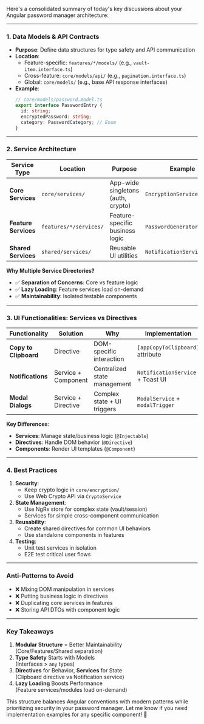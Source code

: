 Here's a consolidated summary of today's key discussions about your Angular password manager architecture:

---

### **1. Data Models & API Contracts**
- **Purpose**: Define data structures for type safety and API communication
- **Location**:
  - Feature-specific: `features/*/models/` (e.g., `vault-item.interface.ts`)
  - Cross-feature: `core/models/api/` (e.g., `pagination.interface.ts`)
  - Global: `core/models/` (e.g., base API response interfaces)
- **Example**:
  ```typescript
  // core/models/password.model.ts
  export interface PasswordEntry {
    id: string;
    encryptedPassword: string;
    category: PasswordCategory; // Enum
  }
  ```

---

### **2. Service Architecture**
| **Service Type**       | **Location**            | **Purpose**                              | **Example**                     |
|------------------------|-------------------------|------------------------------------------|---------------------------------|
| **Core Services**       | `core/services/`        | App-wide singletons (auth, crypto)       | `EncryptionService`             |
| **Feature Services**    | `features/*/services/`  | Feature-specific business logic          | `PasswordGeneratorService`      |
| **Shared Services**     | `shared/services/`      | Reusable UI utilities                    | `NotificationService`           |

**Why Multiple Service Directories?**
- ✅ **Separation of Concerns**: Core vs feature logic
- ✅ **Lazy Loading**: Feature services load on-demand
- ✅ **Maintainability**: Isolated testable components

---

### **3. UI Functionalities: Services vs Directives**
| **Functionality**       | **Solution**            | **Why**                                  | **Implementation**              |
|-------------------------|-------------------------|------------------------------------------|----------------------------------|
| **Copy to Clipboard**   | Directive               | DOM-specific interaction                 | `[appCopyToClipboard]` attribute |
| **Notifications**       | Service + Component     | Centralized state management             | `NotificationService` + Toast UI|
| **Modal Dialogs**       | Service + Directive     | Complex state + UI triggers              | `ModalService` + `modalTrigger` |

**Key Differences**:
- **Services**: Manage state/business logic (`@Injectable`)
- **Directives**: Handle DOM behavior (`@Directive`)
- **Components**: Render UI templates (`@Component`)

---

### **4. Best Practices**
1. **Security**:
   - Keep crypto logic in `core/encryption/`
   - Use Web Crypto API via `CryptoService`
2. **State Management**:
   - Use NgRx store for complex state (vault/session)
   - Services for simple cross-component communication
3. **Reusability**:
   - Create shared directives for common UI behaviors
   - Use standalone components in features
4. **Testing**:
   - Unit test services in isolation
   - E2E test critical user flows

---

### **Anti-Patterns to Avoid**
- ❌ Mixing DOM manipulation in services
- ❌ Putting business logic in directives
- ❌ Duplicating core services in features
- ❌ Storing API DTOs with component logic

---

### **Key Takeaways**
1. **Modular Structure** = Better Maintainability  
   (Core/Features/Shared separation)
2. **Type Safety** Starts with Models  
   (Interfaces > `any` types)
3. **Directives** for Behavior, **Services** for State  
   (Clipboard directive vs Notification service)
4. **Lazy Loading** Boosts Performance  
   (Feature services/modules load on-demand)

This structure balances Angular conventions with modern patterns while prioritizing security in your password manager. Let me know if you need implementation examples for any specific component! 🔐